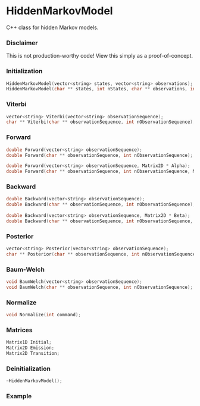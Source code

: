 # HiddenMarkovModel
C++ class for hidden Markov models.

### Disclaimer
This is not production-worthy code! View this simply as a proof-of-concept.

### Initialization
```C++
HiddenMarkovModel(vector<string> states, vector<string> observations);
HiddenMarkovModel(char ** states, int nStates, char ** observations, int nObservations);
```

### Viterbi
```C++
vector<string> Viterbi(vector<string> observationSequence);
char ** Viterbi(char ** observationSequence, int nObservationSequence);
```

### Forward
```C++
double Forward(vector<string> observationSequence);
double Forward(char ** observationSequence, int nObservationSequence);

double Forward(vector<string> observationSequence, Matrix2D * Alpha);
double Forward(char ** observationSequence, int nObservationSequence, Matrix2D * Alpha);
```

### Backward
```C++
double Backward(vector<string> observationSequence);
double Backward(char ** observationSequence, int nObservationSequence);
  
double Backward(vector<string> observationSequence, Matrix2D * Beta);
double Backward(char ** observationSequence, int nObservationSequence, Matrix2D * Beta);
```

### Posterior
```C++
vector<string> Posterior(vector<string> observationSequence);
char ** Posterior(char ** observationSequence, int nObservationSequence);
```

### Baum-Welch
```C++
void BaumWelch(vector<string> observationSequence);
void BaumWelch(char ** observationSequence, int nObservationSequence);
```

### Normalize
```C++
void Normalize(int command);
```

### Matrices
```C++
Matrix1D Initial;
Matrix2D Emission;
Matrix2D Transition;
```

### Deinitialization
```C++
~HiddenMarkovModel();
```

### Example
```C++
```
